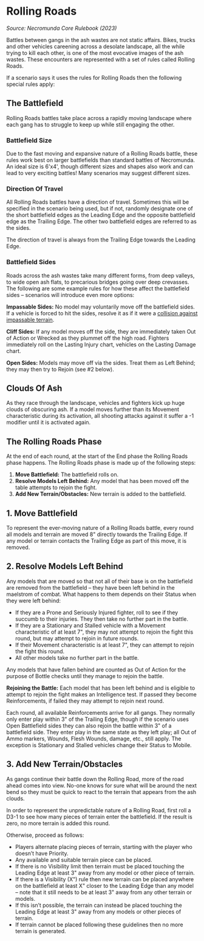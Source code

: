 # Rolling Roads

_Source: Necromunda Core Rulebook (2023)_


Battles between gangs in the ash wastes are not static affairs. Bikes, trucks and
other vehicles careening across a desolate landscape, all the while trying to kill each
other, is one of the most evocative images of the ash wastes. These encounters are
represented with a set of rules called Rolling Roads.

If a scenario says it uses the rules for Rolling Roads then the following special
rules apply:

## The Battlefield

Rolling Roads battles take place across a rapidly moving landscape where each gang
has to struggle to keep up while still engaging the other.

### Battlefield Size

Due to the fast moving and expansive nature of a Rolling Roads battle, these rules
work best on larger battlefields than standard battles of Necromunda. An ideal size
is 6'x4', though different sizes and shapes also work and can lead to very exciting
battles! Many scenarios may suggest different sizes.

### Direction Of Travel

All Rolling Roads battles have a direction of travel. Sometimes this will be specified
in the scenario being used, but if not, randomly designate one of the short battlefield
edges as the Leading Edge and the opposite battlefield edge as the Trailing Edge. The other two battlefield edges are referred to as the sides.

The direction of travel is always from the Trailing Edge towards the Leading Edge.

### Battlefield Sides

Roads across the ash wastes take many different forms, from deep valleys, to wide
open ash flats, to precarious bridges going over deep crevasses. The following
are some example rules for how these affect the battlefield sides – scenarios will
introduce even more options:

**Impassable Sides:** No model may voluntarily move off the battlefield sides. If a
vehicle is forced to hit the sides, resolve it as if it were a [collision against impassable terrain](/docs/the-rules/vehicle-impacts#colliding-with-terrain).

**Cliff Sides:** If any model moves off the side, they are immediately taken Out of Action
or Wrecked as they plummet off the high road. Fighters immediately roll on the
Lasting Injury chart, vehicles on the Lasting Damage chart.

**Open Sides:** Models may move off via the sides. Treat them as Left Behind; they may
then try to Rejoin (see #2 below).

## Clouds Of Ash

As they race through the landscape, vehicles and fighters kick up huge clouds
of obscuring ash. If a model moves further than its Movement characteristic
during its activation, all shooting attacks against it suffer a -1 modifier until it is
activated again.

## The Rolling Roads Phase

At the end of each round, at the start of the End phase
the Rolling Roads phase happens. The Rolling Roads
phase is made up of the following steps:

1. **Move Battlefield:** The battlefield rolls on.
2. **Resolve Models Left Behind:** Any model that
   has been moved off the table attempts to rejoin
   the fight.
3. **Add New Terrain/Obstacles:** New terrain is added
   to the battlefield.

## 1. Move Battlefield

To represent the ever-moving nature of a Rolling Roads
battle, every round all models and terrain are moved
8" directly towards the Trailing Edge. If any model or
terrain contacts the Trailing Edge as part of this move,
it is removed.

## 2. Resolve Models Left Behind

Any models that are moved so that not all of their base
is on the battlefield are removed from the battlefield – they have been left behind in the maelstrom of
combat. What happens to them depends on their
Status when they were left behind:

- If they are a Prone and Seriously Injured fighter, roll
  to see if they succumb to their injuries. They then
  take no further part in the battle.
- If they are a Stationary and Stalled vehicle with a
  Movement characteristic of at least 7", they may
  not attempt to rejoin the fight this round, but may
  attempt to rejoin in future rounds.
- If their Movement characteristic is at least 7", they
  can attempt to rejoin the fight this round.
- All other models take no further part in the battle.

Any models that have fallen behind are counted as Out
of Action for the purpose of Bottle checks until they
manage to rejoin the battle.

**Rejoining the Battle:** Each model that has been left
behind and is eligible to attempt to rejoin the fight
makes an Intelligence test. If passed they become
Reinforcements, if failed they may attempt to rejoin
next round.

Each round, all available Reinforcements arrive for
all gangs. They normally only enter play within 3" of
the Trailing Edge, though if the scenario uses Open
Battlefield sides they can also rejoin the battle within
3" of a battlefield side. They enter play in the same
state as they left play; all Out of Ammo markers, Wounds, Flesh Wounds, damage, etc., still apply. The exception is Stationary and Stalled vehicles
change their Status to Mobile.

## 3. Add New Terrain/Obstacles

As gangs continue their battle down the Rolling Road, more of the road ahead comes into view. No-one
knows for sure what will be around the next bend so
they must be quick to react to the terrain that appears
from the ash clouds.

In order to represent the unpredictable nature of a
Rolling Road, first roll a D3-1 to see how many pieces
of terrain enter the battlefield. If the result is zero, no more terrain is added this round.

Otherwise, proceed as follows:

- Players alternate placing pieces of terrain, starting
  with the player who doesn’t have Priority.
- Any available and suitable terrain piece can
  be placed.
- If there is no Visibility limit then terrain must be
  placed touching the Leading Edge at least 3" away
  from any model or other piece of terrain.
- If there is a Visibility (X") rule then new terrain can be
  placed anywhere on the battlefield at least X" closer
  to the Leading Edge than any model – note that
  it still needs to be at least 3" away from any other
  terrain or models.
- If this isn’t possible, the terrain can instead be
  placed touching the Leading Edge at least 3" away
  from any models or other pieces of terrain.
- If terrain cannot be placed following these guidelines
  then no more terrain is generated.
